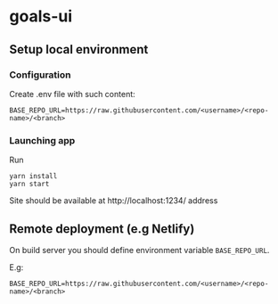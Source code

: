 # goals-ui

## Setup local environment

### Configuration

Create .env file with such content:

```
BASE_REPO_URL=https://raw.githubusercontent.com/<username>/<repo-name>/<branch>
```

### Launching app

Run

```
yarn install
yarn start
```

Site should be available at http://localhost:1234/ address

## Remote deployment (e.g Netlify)

On build server you should define environment variable `BASE_REPO_URL`.

E.g:

```
BASE_REPO_URL=https://raw.githubusercontent.com/<username>/<repo-name>/<branch>
```
